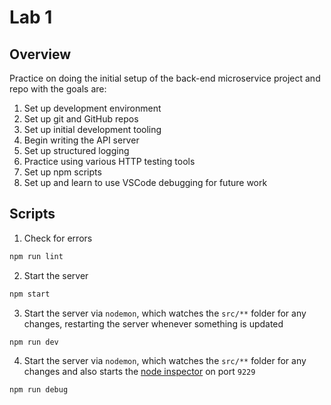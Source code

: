 # Lab 1

## Overview

Practice on doing the initial setup of the back-end microservice project and repo with the goals are:

1. Set up development environment
2. Set up git and GitHub repos
3. Set up initial development tooling
4. Begin writing the API server
5. Set up structured logging
6. Practice using various HTTP testing tools
7. Set up npm scripts
8. Set up and learn to use VSCode debugging for future work

## Scripts

1. Check for errors
```sh
npm run lint
```

2. Start the server
```sh
npm start
```

3. Start the server via `nodemon`, which watches the `src/**` folder for any changes, restarting the server whenever something is updated
```sh
npm run dev
```
4. Start the server via `nodemon`, which watches the `src/**` folder for any changes and also starts the [node inspector](https://nodejs.org/en/docs/guides/debugging-getting-started/) on port `9229`
```sh
npm run debug
```
